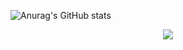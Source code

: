 ![Anurag's GitHub stats](https://github-readme-stats.vercel.app/api?username=rohith033&show_icons=true&theme=radical)
<p align="center">
  <a href="https://skillicons.dev">
    <img src="https://skillicons.dev/icons?i=git,cs,python,c" />
  </a>
</p>




